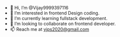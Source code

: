 - 👋 Hi, I’m @Vijay9999397116
- 👀 I’m interested in frontend Design coding.
- 🌱 I’m currently learning  fullstack development.
- 💞️ I’m looking to collaborate on frontend developer.
- 📫 Reach me at vjps2020@gmail.com 

<!---
Vijay9999397116/Vijay9999397116 is a ✨ special ✨ repository because its `README.md` (this file) appears on your GitHub profile.
You can click the Preview link to take a look at your changes.
--->
